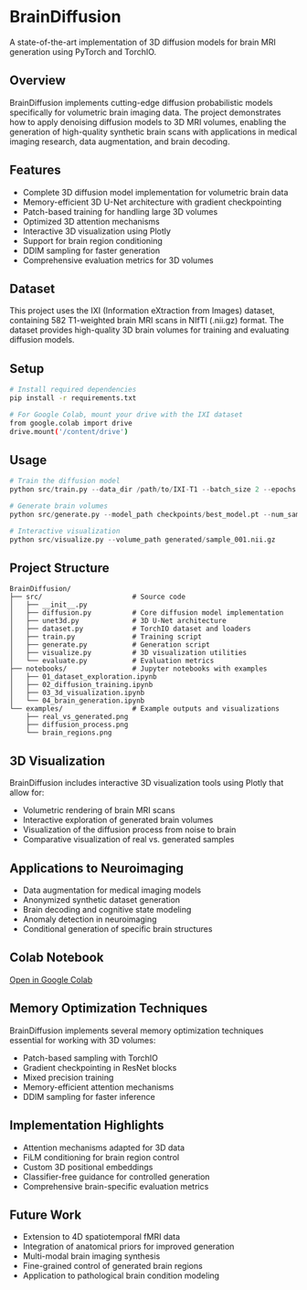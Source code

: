 # BrainDiffusion

A state-of-the-art implementation of 3D diffusion models for brain MRI generation using PyTorch and TorchIO.

## Overview
BrainDiffusion implements cutting-edge diffusion probabilistic models specifically for volumetric brain imaging data. The project demonstrates how to apply denoising diffusion models to 3D MRI volumes, enabling the generation of high-quality synthetic brain scans with applications in medical imaging research, data augmentation, and brain decoding.

## Features
- Complete 3D diffusion model implementation for volumetric brain data
- Memory-efficient 3D U-Net architecture with gradient checkpointing
- Patch-based training for handling large 3D volumes
- Optimized 3D attention mechanisms
- Interactive 3D visualization using Plotly
- Support for brain region conditioning
- DDIM sampling for faster generation
- Comprehensive evaluation metrics for 3D volumes

## Dataset
This project uses the IXI (Information eXtraction from Images) dataset, containing 582 T1-weighted brain MRI scans in NIfTI (.nii.gz) format. The dataset provides high-quality 3D brain volumes for training and evaluating diffusion models.

## Setup
```bash
# Install required dependencies
pip install -r requirements.txt

# For Google Colab, mount your drive with the IXI dataset
from google.colab import drive
drive.mount('/content/drive')
```

## Usage
```python
# Train the diffusion model
python src/train.py --data_dir /path/to/IXI-T1 --batch_size 2 --epochs 100

# Generate brain volumes
python src/generate.py --model_path checkpoints/best_model.pt --num_samples 5

# Interactive visualization
python src/visualize.py --volume_path generated/sample_001.nii.gz
```

## Project Structure
```
BrainDiffusion/
├── src/                      # Source code
│   ├── __init__.py
│   ├── diffusion.py          # Core diffusion model implementation
│   ├── unet3d.py             # 3D U-Net architecture
│   ├── dataset.py            # TorchIO dataset and loaders
│   ├── train.py              # Training script
│   ├── generate.py           # Generation script
│   ├── visualize.py          # 3D visualization utilities
│   └── evaluate.py           # Evaluation metrics
├── notebooks/                # Jupyter notebooks with examples
│   ├── 01_dataset_exploration.ipynb
│   ├── 02_diffusion_training.ipynb
│   ├── 03_3d_visualization.ipynb
│   └── 04_brain_generation.ipynb
└── examples/                 # Example outputs and visualizations
    ├── real_vs_generated.png
    ├── diffusion_process.png
    └── brain_regions.png
```

## 3D Visualization
BrainDiffusion includes interactive 3D visualization tools using Plotly that allow for:
- Volumetric rendering of brain MRI scans
- Interactive exploration of generated brain volumes
- Visualization of the diffusion process from noise to brain
- Comparative visualization of real vs. generated samples

## Applications to Neuroimaging
- Data augmentation for medical imaging models
- Anonymized synthetic dataset generation
- Brain decoding and cognitive state modeling
- Anomaly detection in neuroimaging
- Conditional generation of specific brain structures

## Colab Notebook
[Open in Google Colab](https://colab.research.google.com/drive/your-notebook-link-here)

## Memory Optimization Techniques
BrainDiffusion implements several memory optimization techniques essential for working with 3D volumes:
- Patch-based sampling with TorchIO
- Gradient checkpointing in ResNet blocks
- Mixed precision training
- Memory-efficient attention mechanisms
- DDIM sampling for faster inference

## Implementation Highlights
- Attention mechanisms adapted for 3D data
- FiLM conditioning for brain region control
- Custom 3D positional embeddings
- Classifier-free guidance for controlled generation
- Comprehensive brain-specific evaluation metrics

## Future Work
- Extension to 4D spatiotemporal fMRI data
- Integration of anatomical priors for improved generation
- Multi-modal brain imaging synthesis
- Fine-grained control of generated brain regions
- Application to pathological brain condition modeling
